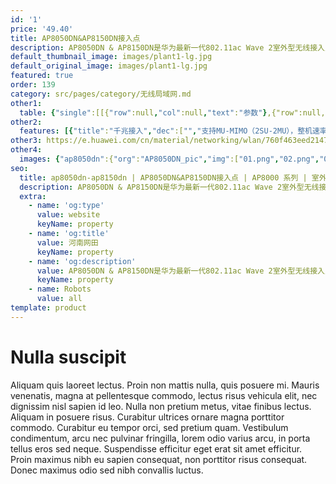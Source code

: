 ```yaml
---
id: '1'
price: '49.40'
title: AP8050DN&AP8150DN接入点
description: AP8050DN & AP8150DN是华为最新一代802.11ac Wave 2室外型无线接入点设备，支持2×2 MU-MIMO和2条空间流，具有卓越的室外覆盖性能及超强的硬件防护，支持无线网桥，内置蓝牙，适用于高密场馆、广场、步行街、游乐场等覆盖场景，以及无线港口、无线数据回传、无线视频监控、车地回传等桥接场景。
default_thumbnail_image: images/plant1-lg.jpg
default_original_image: images/plant1-lg.jpg
featured: true
order: 139
category: src/pages/category/无线局域网.md
other1: 
  table: {"single":[[{"row":null,"col":null,"text":"参数"},{"row":null,"col":null,"text":"AP8050DN & AP8150DN"}],[{"row":null,"col":null,"text":"尺寸（长×宽x高）"},{"row":null,"col":null,"text":"220mm × 220mm × 100mm"}],[{"row":null,"col":null,"text":"电源输入"},{"row":null,"col":null,"text":"PoE供电：满足802.3at以太网供电标准"}],[{"row":null,"col":null,"text":"最大功耗"},{"row":null,"col":null,"text":"AP8050DN: 18W\nAP8150DN: 18W\n\n说明：实际最大功耗遵照不同国家和地区法规而有所不同。"}],[{"row":null,"col":null,"text":"天线类型"},{"row":null,"col":null,"text":"AP8050DN内置定向天线\nAP8150DN室外型外接天线\n"}],[{"row":null,"col":null,"text":"可同时在线的用户数量"},{"row":null,"col":null,"text":"≤ 512"}],[{"row":null,"col":null,"text":"最大发射功率"},{"row":null,"col":null,"text":"AP8050DN：\n− 2.4G：27dBm（组合功率）\n− 5G：26dBm（组合功率）\nAP8150DN：\n− 2.4G：27dBm（组合功率）\n− 5G：24dBm（组合功率）\n\n说明：实际发射功率遵照不同国家和地区法规而有所不同。"}],[{"row":null,"col":null,"text":"MIMO:空间流"},{"row":null,"col":null,"text":"2×2:2"}],[{"row":null,"col":null,"text":"无线协议"},{"row":null,"col":null,"text":"802.11a/b/g/n/ac/ac wave2"}],[{"row":null,"col":null,"text":"最高速率"},{"row":null,"col":null,"text":"AP8050DN：1.267Gbps\nAP8150DN：1.73Gbps"}]]}
other2:
  features: [{"title":"千兆接入","dec":["","支持MU-MIMO（2SU-2MU），整机速率可达1.267Gbps",""]},{"title":"高规格防护","dec":["","内置5KA天馈防雷，简化安装；以太网接口6KA/6KV增强防雷设计，IP68防水防尘等级，满足工业级使用要求",""]},{"title":"双5G射频技术","dec":["","支持2.4G射频切换为5G射频，双5G射频同时工作整机速率可达1.73Gbps（仅AP8150DN）",""]}]
other3: https://e.huawei.com/cn/material/networking/wlan/760f463eed21475db172de6f2df80e6f
other4:
  images: {"ap8050dn":{"org":"AP8050DN_pic","img":["01.png","02.png","03.png","04.png","05.png","06.png","07.png","08.png","09.png","10.png","11.png"]}}
seo:
  title: ap8050dn-ap8150dn | AP8050DN&AP8150DN接入点 | AP8000 系列 | 室外接入点 | 无线局域网 | 企业网络
  description: AP8050DN & AP8150DN是华为最新一代802.11ac Wave 2室外型无线接入点设备，支持2×2 MU-MIMO和2条空间流，具有卓越的室外覆盖性能及超强的硬件防护，支持无线网桥，内置蓝牙，适用于高密场馆、广场、步行街、游乐场等覆盖场景，以及无线港口、无线数据回传、无线视频监控、车地回传等桥接场景。
  extra:
    - name: 'og:type'
      value: website
      keyName: property
    - name: 'og:title'
      value: 河南网田
      keyName: property
    - name: 'og:description'
      value: AP8050DN & AP8150DN是华为最新一代802.11ac Wave 2室外型无线接入点设备，支持2×2 MU-MIMO和2条空间流，具有卓越的室外覆盖性能及超强的硬件防护，支持无线网桥，内置蓝牙，适用于高密场馆、广场、步行街、游乐场等覆盖场景，以及无线港口、无线数据回传、无线视频监控、车地回传等桥接场景。
      keyName: property
    - name: Robots
      value: all
template: product
---
```


# Nulla suscipit

Aliquam quis laoreet lectus. Proin non mattis nulla, quis posuere mi. Mauris venenatis, magna at pellentesque commodo, lectus risus vehicula elit, nec dignissim nisl sapien id leo. Nulla non pretium metus, vitae finibus lectus. Aliquam in posuere risus. Curabitur ultrices ornare magna porttitor commodo. Curabitur eu tempor orci, sed pretium quam. Vestibulum condimentum, arcu nec pulvinar fringilla, lorem odio varius arcu, in porta tellus eros sed neque. Suspendisse efficitur eget erat sit amet efficitur. Proin maximus nibh eu sapien consequat, non porttitor risus consequat. Donec maximus odio sed nibh convallis luctus.